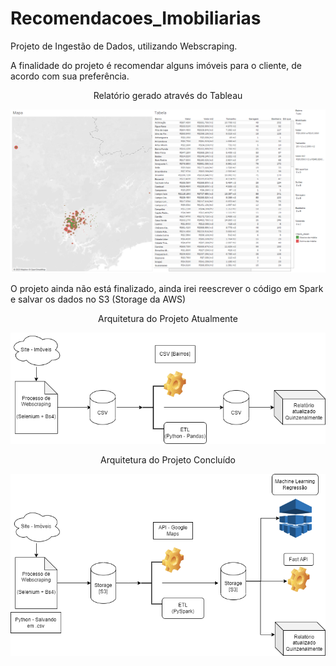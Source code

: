 # Recomendacoes_Imobiliarias

<div>
<p>Projeto de Ingestão de Dados, utilizando Webscraping.</p>
<p>A finalidade do projeto é recomendar alguns imóveis para o cliente, de acordo com sua preferência.</p>
</div>

<div align="center">
<p>Relatório gerado através do Tableau</p>
<img src="https://github.com/Lucas-Sobreira/Recomendacoes_Imobiliarias/blob/main/Relatorio.png"/>
</div>

<div>
<p></p>
<p>O projeto ainda não está finalizado, ainda irei reescrever o código em Spark e salvar os dados no S3 (Storage da AWS)</p>
</div>

<div align="center">
<p></p>

<p>Arquitetura do Projeto Atualmente</p>
<img src="https://github.com/Lucas-Sobreira/Recomendacoes_Imobiliarias/blob/main/Arquitetura_atual.png"/>

<p></p>

<p>Arquitetura do Projeto Concluído</p>
<img src="https://github.com/Lucas-Sobreira/Recomendacoes_Imobiliarias/blob/main/Arquitetura_Projeto.png"/>

</div>

<!--- [Relatório.pdf](https://github.com/Lucas-Sobreira/Recomendacoes_Imobiliarias/files/11366303/Relatorio.pdf) --->
